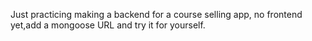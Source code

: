 Just practicing making a backend for a course selling app, no frontend yet,add a mongoose URL and try it for yourself.
